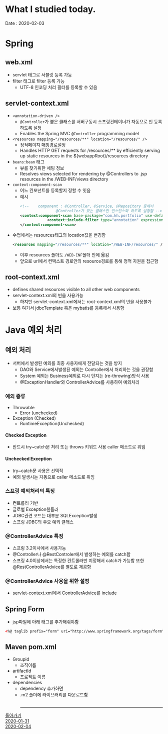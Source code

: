 # What I studied today.
Date : 2020-02-03

# Spring
## web.xml
- servlet 태그로 서블릿 등록 가능
- filter 태그로 filter 등록 가능
    - UTF-8 인코딩 처리 필터를 등록할 수 있음
## servlet-context.xml
- `<annotation-driven />`
    - `@Controller`가 붙은 클래스를 서버구동시 스프링컨테이너가 자동으로 빈 등록하도록 설정
    - Enables the Spring MVC `@Controller` programming model
- `<resources mapping="/resources/**" location="/resources/" />`
    - 정적페이지 매핑경로설정
    - Handles HTTP GET requests for /resources/** by efficiently serving up static resources in the ${webappRoot}/resources directory
- `beans:bean` 태그
    - 뷰를 찾기위한 세팅 정보 
    - Resolves views selected for rendering by @Controllers to .jsp resources in the /WEB-INF/views directory
- `context:component-scan`
    - 어느 컨포넌트를 등록할지 정할 수 잇음
    - 예시
        ```xml
        <!-- 	component : @Controller, @Service, @Repository 중에서 
                        @Controller가 있는 클래스만 인스턴스화 하도록 설정함 -->
        <context:component-scan base-package="com.kh.portfolio" use-default-filters="false"> 
                    <context:include-filter type="annotation" expression="org.springframework.stereotype.Controller"/>
        </context:component-scan>
        ```
- 수업에서는 resources태그의 location값을 변경함
    ```xml
    <resources mapping="/resources/**" location="/WEB-INF/resources/" />
    ```
    - 이후 resources 폴더도 `/WEB-INF`폴더 안에 옮김
    - 앞으로 url에서 컨택스트 경로안의 resource경로를 통해 정적 자원을 접근함
## root-context.xml
- defines shared resources visible to all other web components 
- servlet-context.xml의 빈을 사용가능
    - 하지만 servlet-context.xml에서는 root-context.xml의 빈을 사용불가
- 보통 여기서 jdbcTemplate 혹은 mybatis를 등록해서 사용함

# Java 예외 처리
## 예외 처리
- 서버에서 발생된 예외를 최종 사용자에게 전달되는 것을 방지
    - DAO와 Service에서발생된 예외는 Controller에서 처리하는 것을 권장함
    - System 예외는 Business예외로 다시 던지는 (re-throwing)방식 사용
    - @ExceptionHandler와 ControllerAdvice를 사용하여 예외처리
### 예외 종류
- Throwable
    - Error (unchecked)
- Exception (Checked)
    - RuntimeException(Unchecked)        
#### Checked Exception
- 반드시 try~catch문 처리 또는 throws 키워드 사용 caller 메소드로 위임
#### Unchecked Exception 
- try~catch문 사용은 선택적
- 예외 발생시는 자동으로 caller 메소드로 위임
### 스프링 예외처리의 특징
- 컨트롤러 기반
- 글로벌 Exception핸들러
- JDBC관련 코드는 대부분 SQLException발생
- 스프링 JDBC의 주요 예외 클래스
### @ControllerAdvice 특징
- 스프링 3.2이사에서 사용가능
- @Controller나 @RestControler에서 발생하는 예외를 catch함
- 스프링 4.0이상에서는 특정한 컨트롤러만 지정해서 catch가 가능함 또한 @RestControllerAdvice를 별도로 제공함
### @ControllerAdvice 사용을 위한 설정
- servlet-context.xml에서 ControllerAdvice를 include
## Spring Form
- jsp파일에 아래 태그를 추가해줘야함
```xml
<%@ taglib prefix="form" uri="http://www.springframework.org/tags/form" %>
```

## Maven pom.xml
- Groupid 
    - 조직이름
- artifactId 
    - 프로젝트 이름
- dependencies
    - dependency 추가하면 
    - .m2 폴더에 라이브러리를 다운로드함
<br><br><hr>

[돌아가기](../README.md)  
[2020-01-31](whatIStudied_200131.md)  
[2020-02-04](whatIStudied_200204.md)  














